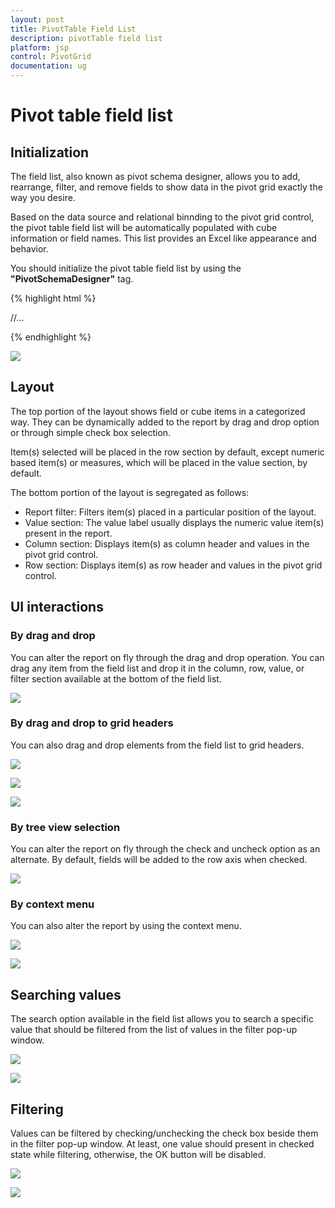 ```yaml
---
layout: post
title: PivotTable Field List
description: pivotTable field list
platform: jsp
control: PivotGrid
documentation: ug
---
```


# Pivot table field list

## Initialization  

The field list, also known as pivot schema designer, allows you to add, rearrange, filter, and remove fields to show data in the pivot grid exactly the way you desire.

Based on the data source and relational binnding to the pivot grid control, the pivot table field list will be automatically populated with cube information or field names. This list provides an Excel like appearance and behavior.

You should initialize the pivot table field list by using the **"PivotSchemaDesigner"** tag.

{% highlight html %}

<div class="cols-sample-area">
<ej:pivotGrid id="PivotGrid1" pivotTableFieldListID="PivotSchemaDesigner">
	//...
</ej:pivotGrid>
<ej:pivotSchemaDesigner id="PivotSchemaDesigner"></ej:pivotSchemaDesigner>
</div>

{% endhighlight %} 

![](PivotTable-Field-List_images/relationalclientfeildlsit.png)

## Layout

The top portion of the layout shows field or cube items in a categorized way. They can be dynamically added to the report by drag and drop option or through simple check box selection.
 
Item(s) selected will be placed in the row section by default, except numeric based item(s) or measures, which will be placed in the value section, by default.

The bottom portion of the layout is segregated as follows:

* Report filter: Filters item(s) placed in a particular position of the layout. 
* Value section: The value label usually displays the numeric value item(s) present in the report.
* Column section: Displays item(s) as column header and values in the pivot grid control.
* Row section: Displays item(s) as row header and values in the pivot grid control.
 
## UI interactions

### By drag and drop

You can alter the report on fly through the drag and drop operation. You can drag any item from the field list and drop it in the column, row, value, or filter section available at the bottom of the field list.

![](PivotTable-Field-List_images/relationaldragndrop.png)

### By drag and drop to grid headers

You can also drag and drop elements from the field list to grid headers.

![](PivotTable-Field-List_images/HeaderDrop.png)

![](PivotTable-Field-List_images/HeaderDrop1.png)

![](PivotTable-Field-List_images/HeaderDrop2.png)

### By tree view selection

You can alter the report on fly through the check and uncheck option as an alternate. By default, fields will be added to the row axis when checked.

![](PivotTable-Field-List_images/relationalchecknuncheck.png)

 ### By context menu
 
You can also alter the report by using the context menu.

![](PivotTable-Field-List_images/Pivotbutton_Context.png)

![](PivotTable-Field-List_images/Treeview_Context.png)

## Searching values
The search option available in the field list allows you to search a specific value that should be filtered from the list of values in the filter pop-up window.

![](PivotTable-Field-List_images/relationalfiltering.png)

![](PivotTable-Field-List_images/relationaldialogsearch.png)

## Filtering
Values can be filtered by checking/unchecking the check box beside them in the filter pop-up window. At least, one value should present in checked state while filtering, otherwise, the OK button will be disabled.

![](PivotTable-Field-List_images/relationalfiltering.png)

![](PivotTable-Field-List_images/relationalfitlerdialog.png)


